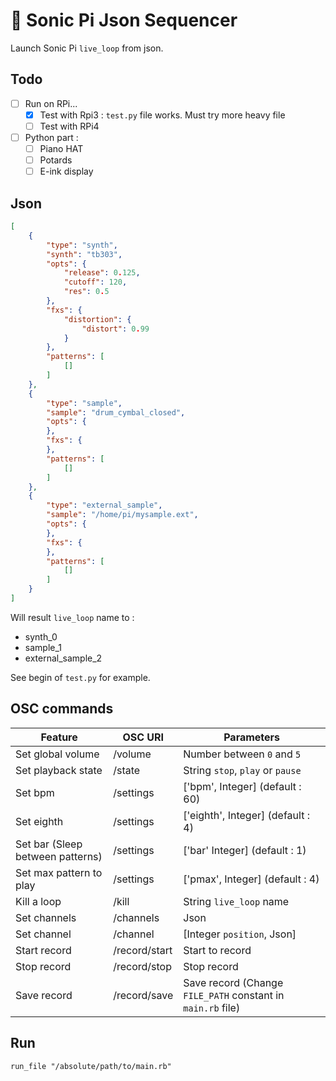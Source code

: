 # :musical_keyboard: Sonic Pi Json Sequencer

Launch Sonic Pi `live_loop` from json.

## Todo

- [ ] Run on RPi...
    - [x] Test with Rpi3 : `test.py` file works. Must try more heavy file
    - [ ] Test with RPi4
- [ ] Python part :
    - [ ] Piano HAT
    - [ ] Potards
    - [ ] E-ink display

## Json

```json
[
    {
        "type": "synth",
        "synth": "tb303",
        "opts": {
            "release": 0.125,
            "cutoff": 120,
            "res": 0.5
        },
        "fxs": {
            "distortion": {
                "distort": 0.99
            }
        },
        "patterns": [
            []
        ]
    },
    {
        "type": "sample",
        "sample": "drum_cymbal_closed",
        "opts": {
        },
        "fxs": {
        },
        "patterns": [
            []
        ]
    },
    {
        "type": "external_sample",
        "sample": "/home/pi/mysample.ext",
        "opts": {
        },
        "fxs": {
        },
        "patterns": [
            []
        ]
    }
]
```

Will result `live_loop` name to :
- synth_0
- sample_1
- external_sample_2

See begin of `test.py` for example.

## OSC commands

| Feature                            | OSC URI        | Parameters                                                  |
| ---------------------------------- | -------------- | ----------------------------------------------------------- |
| Set global volume                  | /volume        | Number between `0` and `5`                                  |
| Set playback state                 | /state         | String `stop`, `play` or `pause`                            |
| Set bpm                            | /settings      | ['bpm', Integer] (default : 60)                             |
| Set eighth                         | /settings      | ['eighth', Integer] (default : 4)                           |
| Set bar (Sleep between patterns)   | /settings      | ['bar' Integer] (default : 1)                               |
| Set max pattern to play            | /settings      | ['pmax', Integer] (default : 4)                             |
| Kill a loop                        | /kill          | String `live_loop` name                                     |
| Set channels                       | /channels      | Json                                                        |
| Set channel                        | /channel       | [Integer `position`, Json]                                  |
| Start record                       | /record/start  | Start to record                                             |
| Stop record                        | /record/stop   | Stop record                                                 |
| Save record                        | /record/save   | Save record (Change `FILE_PATH` constant in `main.rb` file) |

## Run

`run_file "/absolute/path/to/main.rb"`
